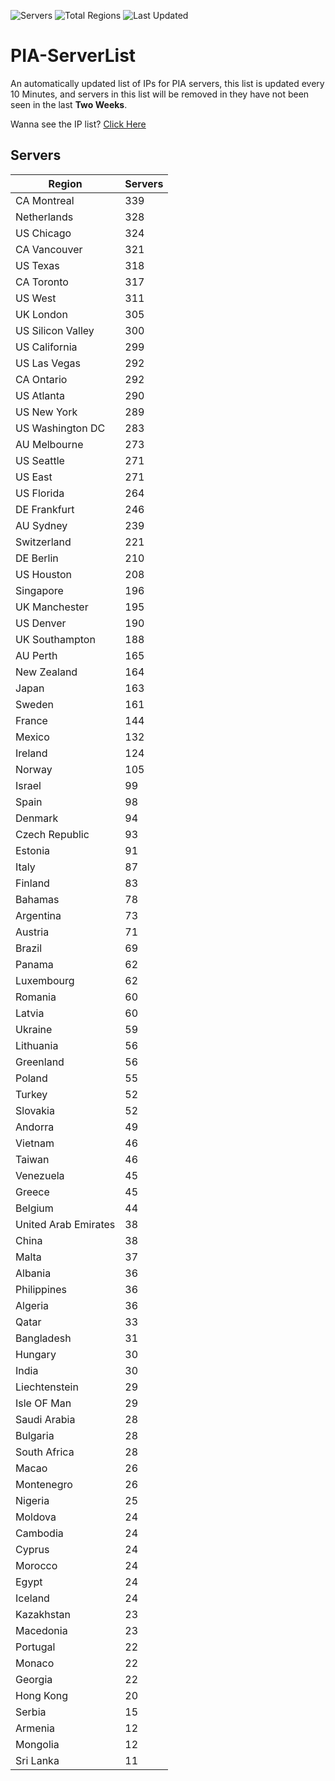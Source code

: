![Servers](https://img.shields.io/badge/Servers-11,413-darkgreen)
![Total Regions](https://img.shields.io/badge/Total_Regions-97-darkgreen)
![Last Updated](https://img.shields.io/badge/Last_Updated-April_29_2024_09:00_EDT-darkgreen)

# PIA-ServerList
An automatically updated list of IPs for PIA servers, this list is updated every 10 Minutes, and servers in this list will be removed in they have not been seen in the last **Two Weeks**.

Wanna see the IP list? [Click Here](./servers.json)

## Servers
| Region               | Servers |
|----------------------|---------|
| CA Montreal | 339 |
| Netherlands | 328 |
| US Chicago | 324 |
| CA Vancouver | 321 |
| US Texas | 318 |
| CA Toronto | 317 |
| US West | 311 |
| UK London | 305 |
| US Silicon Valley | 300 |
| US California | 299 |
| US Las Vegas | 292 |
| CA Ontario | 292 |
| US Atlanta | 290 |
| US New York | 289 |
| US Washington DC | 283 |
| AU Melbourne | 273 |
| US Seattle | 271 |
| US East | 271 |
| US Florida | 264 |
| DE Frankfurt | 246 |
| AU Sydney | 239 |
| Switzerland | 221 |
| DE Berlin | 210 |
| US Houston | 208 |
| Singapore | 196 |
| UK Manchester | 195 |
| US Denver | 190 |
| UK Southampton | 188 |
| AU Perth | 165 |
| New Zealand | 164 |
| Japan | 163 |
| Sweden | 161 |
| France | 144 |
| Mexico | 132 |
| Ireland | 124 |
| Norway | 105 |
| Israel | 99 |
| Spain | 98 |
| Denmark | 94 |
| Czech Republic | 93 |
| Estonia | 91 |
| Italy | 87 |
| Finland | 83 |
| Bahamas | 78 |
| Argentina | 73 |
| Austria | 71 |
| Brazil | 69 |
| Panama | 62 |
| Luxembourg | 62 |
| Romania | 60 |
| Latvia | 60 |
| Ukraine | 59 |
| Lithuania | 56 |
| Greenland | 56 |
| Poland | 55 |
| Turkey | 52 |
| Slovakia | 52 |
| Andorra | 49 |
| Vietnam | 46 |
| Taiwan | 46 |
| Venezuela | 45 |
| Greece | 45 |
| Belgium | 44 |
| United Arab Emirates | 38 |
| China | 38 |
| Malta | 37 |
| Albania | 36 |
| Philippines | 36 |
| Algeria | 36 |
| Qatar | 33 |
| Bangladesh | 31 |
| Hungary | 30 |
| India | 30 |
| Liechtenstein | 29 |
| Isle OF Man | 29 |
| Saudi Arabia | 28 |
| Bulgaria | 28 |
| South Africa | 28 |
| Macao | 26 |
| Montenegro | 26 |
| Nigeria | 25 |
| Moldova | 24 |
| Cambodia | 24 |
| Cyprus | 24 |
| Morocco | 24 |
| Egypt | 24 |
| Iceland | 24 |
| Kazakhstan | 23 |
| Macedonia | 23 |
| Portugal | 22 |
| Monaco | 22 |
| Georgia | 22 |
| Hong Kong | 20 |
| Serbia | 15 |
| Armenia | 12 |
| Mongolia | 12 |
| Sri Lanka | 11 |